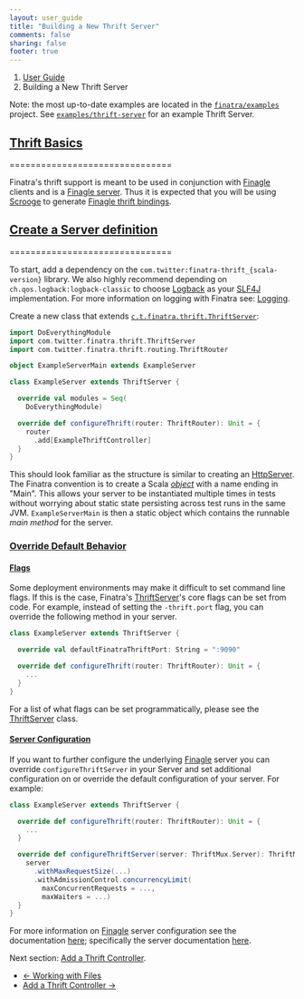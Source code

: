 ```yaml
---
layout: user_guide
title: "Building a New Thrift Server"
comments: false
sharing: false
footer: true
---
```


<ol class="breadcrumb">
  <li><a href="/finatra/user-guide">User Guide</a></li>
  <li class="active">Building a New Thrift Server</li>
</ol>

Note: the most up-to-date examples are located in the [`finatra/examples`](https://github.com/twitter/finatra/tree/master/examples) project. See [`examples/thrift-server`](https://github.com/twitter/finatra/tree/master/examples/thrift-server) for an example Thrift Server.

## <a class="anchor" name="thrift-basics" href="#thrift-basics">Thrift Basics</a>
===============================

Finatra's thrift support is meant to be used in conjunction with [Finagle](http://twitter.github.io/finagle/) clients and is a [Finagle server](http://twitter.github.io/scrooge/Finagle.html#creating-a-server). Thus it is expected that you will be using [Scrooge](http://twitter.github.io/scrooge/) to generate [Finagle thrift bindings](http://twitter.github.io/scrooge/Finagle.html).

## <a class="anchor" name="server-definition" href="#server-definition">Create a Server definition</a>
===============================

To start, add a dependency on the `com.twitter:finatra-thrift_{scala-version}` library. We also highly recommend depending on `ch.qos.logback:logback-classic` to choose [Logback](http://logback.qos.ch/) as your [SLF4J](http://www.slf4j.org/manual.html) implementation. For more information on logging with Finatra see: [Logging](/finatra/user-guide/logging).

Create a new class that extends [`c.t.finatra.thrift.ThriftServer`](https://github.com/twitter/finatra/blob/develop/thrift/src/main/scala/com/twitter/finatra/thrift/ThriftServer.scala):

```scala
import DoEverythingModule
import com.twitter.finatra.thrift.ThriftServer
import com.twitter.finatra.thrift.routing.ThriftRouter

object ExampleServerMain extends ExampleServer

class ExampleServer extends ThriftServer {

  override val modules = Seq(
    DoEverythingModule)

  override def configureThrift(router: ThriftRouter): Unit = {
    router
      .add[ExampleThriftController]
  }
}
```
<div></div>

This should look familiar as the structure is similar to creating an [HttpServer](/finatra/user-guide/build-new-http-server). The Finatra convention is to create a Scala [*object*](https://twitter.github.io/scala_school/basics2.html#object) with a name ending in "Main". This allows your server to be instantiated multiple times in tests without worrying about static state persisting across test runs in the same JVM. `ExampleServerMain` is then a static object which contains the runnable *main method* for the server.

### <a class="anchor" name="override-defaults" href="#override-defaults">Override Default Behavior</a>

#### <a class="anchor" name="setting-flags-from-code" href="#setting-flags-from-code">Flags</a>
Some deployment environments may make it difficult to set command line flags. If this is the case, Finatra's [ThriftServer](https://github.com/twitter/finatra/blob/develop/thrift/src/main/scala/com/twitter/finatra/thrift/ThriftServer.scala)'s core flags can be set from code.
For example, instead of setting the `-thrift.port` flag, you can override the following method in your server.

```scala
class ExampleServer extends ThriftServer {

  override val defaultFinatraThriftPort: String = ":9090"

  override def configureThrift(router: ThriftRouter): Unit = {
    ...
  }
}
```
<div></div>

For a list of what flags can be set programmatically, please see the [ThriftServer](https://github.com/twitter/finatra/blob/develop/thrift/src/main/scala/com/twitter/finatra/thrift/ThriftServer.scala) class.

#### <a class="anchor" name="server-configuration" href="#server-configuration">Server Configuration</a>

If you want to further configure the underlying [Finagle](https://github.com/twitter/finagle) server you can override `configureThriftServer` in your Server and set additional configuration on or override the default configuration of your server. For example:

```scala
class ExampleServer extends ThriftServer {

  override def configureThrift(router: ThriftRouter): Unit = {
    ...
  }

  override def configureThriftServer(server: ThriftMux.Server): ThriftMux.Server = {
    server
      .withMaxRequestSize(...)
      .withAdmissionControl.concurrencyLimit(
        maxConcurrentRequests = ...,
        maxWaiters = ...)
  }
}
```
<div></div>

For more information on [Finagle](https://github.com/twitter/finagle) server configuration see the documentation [here](http://twitter.github.io/finagle/guide/Configuration.html); specifically the server documentation [here](http://twitter.github.io/finagle/guide/Servers.html).


Next section: [Add a Thrift Controller](/finatra/user-guide/build-new-thrift-server/controller.html).

<nav>
  <ul class="pager">
    <li class="previous"><a href="/finatra/user-guide/files"><span aria-hidden="true">&larr;</span>&nbsp;Working&nbsp;with&nbsp;Files</a></li>
    <li class="next"><a href="/finatra/user-guide/build-new-thrift-server/controller.html">Add&nbsp;a&nbsp;Thrift&nbsp;Controller&nbsp;<span aria-hidden="true">&rarr;</span></a></li>
  </ul>
</nav>
